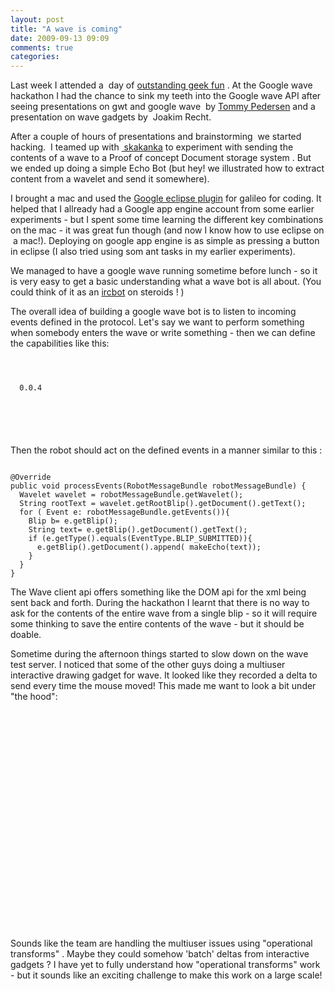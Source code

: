 ```yaml
---
layout: post
title: "A wave is coming"
date: 2009-09-13 09:09
comments: true 
categories: 
---
```

Last week I attended a  day of <a title="outstanding geek fun" href="http://www.masteringwave.com/2009/09/wave-hackathon-in-copenhagen/">outstanding geek fun</a> . At the Google wave hackathon I had the chance to sink my teeth into the Google wave API after seeing presentations on gwt and google wave  by <a href="http://twitter.com/tpedersen">Tommy Pedersen</a> and a presentation on wave gadgets by  Joakim Recht.

After a couple of hours of presentations and brainstorming  we started hacking.  I teamed up with <a title="skakanka" href="http://twitter.com/skakanka"> skakanka</a> to experiment with sending the contents of a wave to a Proof of concept Document storage system . But we ended up doing a simple Echo Bot (but hey! we illustrated how to extract content from a wavelet and send it somewhere).

I brought a mac and used the <a title="google eclipse plugin" href="http://code.google.com/eclipse/">Google eclipse plugin</a> for galileo for coding. It helped that I allready had a Google app engine account from some earlier experiments - but I spent some time learning the different key combinations on the mac - it was great fun though (and now I know how to use eclipse on  a mac!). Deploying on google app engine is as simple as pressing a button in eclipse (I also tried using som ant tasks in my earlier experiments).

We managed to have a google wave running sometime before lunch - so it is very easy to get a basic understanding what a wave bot is all about. (You could think of it as an <a href="https://sourceforge.net/projects/pluggableircbot/">ircbot</a> on steroids ! )

The overall idea of building a google wave bot is to listen to incoming events defined in the protocol. Let's say we want to perform something when somebody enters the wave or write something - then we can define the capabilities like this:

<code lang="xml">
<?xml version="1.0"?>
<w:robot xmlns:w="http://wave.google.com/extensions/robots/1.0">
  <w:version>0.0.4</w:version>
  <w:capabilities>
     <w:capability name="blip_submitted"></w:capability>
    <w:capability name="wavelet_participants_changed"/>
  </w:capabilities>
</w:robot>
</code>

Then the robot should act on the defined events in a manner similar to this :

<code lang="java">
@Override
public void processEvents(RobotMessageBundle robotMessageBundle) {
  Wavelet wavelet = robotMessageBundle.getWavelet();
  String rootText = wavelet.getRootBlip().getDocument().getText();
  for ( Event e: robotMessageBundle.getEvents()){
    Blip b= e.getBlip();
    String text= e.getBlip().getDocument().getText();
    if (e.getType().equals(EventType.BLIP_SUBMITTED)){
      e.getBlip().getDocument().append( makeEcho(text));
    }
  }
}
</code>

The Wave client api  offers something like the DOM api for the xml being sent back and forth. During the hackathon I learnt that there is no way to ask for the contents of the entire wave from a single blip - so it will require some thinking to save the entire contents of the wave - but it should be doable.

Sometime during the afternoon things started to slow down on the wave test server. I noticed that some of the other guys doing a multiuser  interactive drawing gadget for wave. It looked like they recorded a delta to send every time the mouse moved! This made me want to look a bit under "the hood":

<object classid="clsid:d27cdb6e-ae6d-11cf-96b8-444553540000" width="425" height="350" codebase="http://download.macromedia.com/pub/shockwave/cabs/flash/swflash.cab#version=6,0,40,0"><param name="src" value="http://www.youtube.com/v/uOFzWZrsPV0" /><embed type="application/x-shockwave-flash" width="425" height="350" src="http://www.youtube.com/v/uOFzWZrsPV0"></embed></object>

Sounds like the team are handling the multiuser issues using "operational transforms" . Maybe they could somehow 'batch' deltas from interactive gadgets ? I have yet to fully understand how "operational transforms" work  - but it sounds like an exciting challenge to make this work on a large scale!